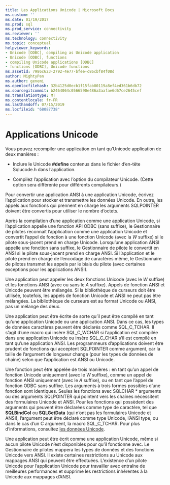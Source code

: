 ```yaml
---
title: Les Applications Unicode | Microsoft Docs
ms.custom: ''
ms.date: 01/19/2017
ms.prod: sql
ms.prod_service: connectivity
ms.reviewer: ''
ms.technology: connectivity
ms.topic: conceptual
helpviewer_keywords:
- Unicode [ODBC], compiling as Unicode application
- Unicode [ODBC], functions
- compiling Unicode applications [ODBC]
- functions [ODBC], Unicode functions
ms.assetid: 7986c623-2792-4e77-bfee-c86cbf84f08d
author: MightyPen
ms.author: genemi
ms.openlocfilehash: 32b4125d0ecb1f15fab00119a8ef4ed361b6db72
ms.sourcegitcommit: b2464064c0566590e486a3aafae6d67ce2645cef
ms.translationtype: MT
ms.contentlocale: fr-FR
ms.lasthandoff: 07/15/2019
ms.locfileid: "68087738"
---
```

# <a name="unicode-applications"></a>Applications Unicode
Vous pouvez recompiler une application en tant qu’Unicode application de deux manières :  
  
-   Inclure le Unicode **#define** contenus dans le fichier d’en-tête Sqlucode.h dans l’application.  
  
-   Compilez l’application avec l’option du compilateur Unicode. (Cette option sera différente pour différents compilateurs.)  
  
 Pour convertir une application ANSI à une application Unicode, écrivez l’application pour stocker et transmettre les données Unicode. En outre, les appels aux fonctions qui prennent en charge les arguments SQLPOINTER doivent être convertis pour utiliser le nombre d’octets.  
  
 Après la compilation d’une application comme une application Unicode, si l’application appelle une fonction API ODBC (sans suffixe), le Gestionnaire de pilotes reconnaît l’application comme une application Unicode et convertit l’appel de fonction à une fonction Unicode (avec la  *W* suffixe) si le pilote sous-jacent prend en charge Unicode. Lorsqu’une application ANSI appelle une fonction sans suffixe, le Gestionnaire de pilote le convertit en ANSI si le pilote sous-jacent prend en charge ANSI. Si l’application et le pilote prend en charge de l’encodage de caractères même, le Gestionnaire de pilotes transmet les appels par le biais du pilote (avec certaines exceptions pour les applications ANSI).  
  
 Une application peut appeler les deux fonctions Unicode (avec le *W* suffixe) et les fonctions ANSI (avec ou sans le *A* suffixe). Appels de fonction ANSI et Unicode peuvent être mélangés. Si la bibliothèque de curseurs doit être utilisée, toutefois, les appels de fonction Unicode et ANSI ne peut pas être mélangées. La bibliothèque de curseurs est au format Unicode ou ANSI, pas un mélange des deux.  
  
 Une application peut être écrite de sorte qu’il peut être compilé en tant qu’une application Unicode ou une application ANSI. Dans ce cas, les types de données caractères peuvent être déclarés comme SQL_C_TCHAR. Il s’agit d’une macro qui insère SQL_C_WCHAR si l’application est compilée dans une application Unicode ou insère SQL_C_CHAR s’il est compilé en tant qu’une application ANSI. Les programmeurs d’applications doivent être prudent de fonctions qui acceptent SQLPOINTER comme argument, car la taille de l’argument de longueur change (pour les types de données de chaîne) selon que l’application est ANSI ou Unicode.  
  
 Une fonction peut être appelée de trois manières : en tant qu’un appel de fonction Unicode uniquement (avec le *W* suffixe), comme un appel de fonction ANSI uniquement (avec le *A* suffixe), ou en tant que l’appel de fonction ODBC sans suffixe. Les arguments à trois formes possibles d’une fonction sont identiques. Seules les fonctions avec SQLCHAR \* arguments ou des arguments SQLPOINTER qui pointent vers les chaînes nécessitent des formulaires Unicode et ANSI. Pour les fonctions qui possèdent des arguments qui peuvent être déclarées comme type de caractère, tel que **SQLBindCol** ou **SQLGetData** (qui n’ont pas les formulaires Unicode et ANSI), l’argument peut être déclaré comme type Unicode, l’ANSI type, ou dans le cas d’un C argument, la macro SQL_C_TCHAR. Pour plus d’informations, consultez [les données Unicode](../../../odbc/reference/develop-app/unicode-data.md).  
  
 Une application peut être écrit comme une application Unicode, même si aucun pilote Unicode n’est disponibles pour qu’il fonctionne avec. Le Gestionnaire de pilotes mappera les types de données et des fonctions Unicode vers ANSI. Il existe certaines restrictions au Unicode aux mappages ANSI qui peuvent être effectuées. L’existence d’un pilote Unicode pour l’application Unicode pour travailler avec entraîne de meilleures performances et supprime les restrictions inhérentes à la Unicode aux mappages d’ANSI.
